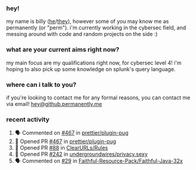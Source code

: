 ### hey!
my name is billy ([he](https://en.pronouns.page/he/him)/[they](https://en.pronouns.page/they/them)), however some of you may know me as permanently (or "perm"). i'm currently working in the cybersec field, and messing around with code and random projects on the side :)

### what are your current aims right now?
my main focus are my qualifications right now, for cybersec level 4! i'm hoping to also pick up some knowledge on splunk's query language.

### where can i talk to you?
if you're looking to contact me for any formal reasons, you can contact me via email! [hey@github.permanently.me](mailto:hey@github.permanently.me)

### recent activity
<!--START_SECTION:activity-->
1. 🗣 Commented on [#467](https://github.com/prettier/plugin-pug/pull/467#issuecomment-1715716253) in [prettier/plugin-pug](https://github.com/prettier/plugin-pug)
2. 💪 Opened PR [#467](https://github.com/prettier/plugin-pug/pull/467) in [prettier/plugin-pug](https://github.com/prettier/plugin-pug)
3. 💪 Opened PR [#88](https://github.com/ClearURLs/Rules/pull/88) in [ClearURLs/Rules](https://github.com/ClearURLs/Rules)
4. 💪 Opened PR [#242](https://github.com/undergroundwires/privacy.sexy/pull/242) in [undergroundwires/privacy.sexy](https://github.com/undergroundwires/privacy.sexy)
5. 🗣 Commented on [#29](https://github.com/Faithful-Resource-Pack/Faithful-Java-32x/issues/29#issuecomment-1685374279) in [Faithful-Resource-Pack/Faithful-Java-32x](https://github.com/Faithful-Resource-Pack/Faithful-Java-32x)
<!--END_SECTION:activity-->
